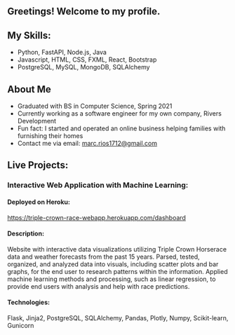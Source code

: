 ## Greetings! Welcome to my profile.

## My Skills:
- Python, FastAPI, Node.js, Java 
- Javascript, HTML, CSS, FXML, React, Bootstrap
- PostgreSQL, MySQL, MongoDB, SQLAlchemy

## About Me
- Graduated with BS in Computer Science, Spring 2021
- Currently working as a software engineer for my own company, Rivers Development
- Fun fact: I started and operated an online business helping families with furnishing 
  their homes
- Contact me via email: marc.rios1712@gmail.com


## Live Projects:

### Interactive Web Application with Machine Learning:
#### Deployed on Heroku:
https://triple-crown-race-webapp.herokuapp.com/dashboard

#### Description:

Website with interactive data visualizations utilizing Triple Crown Horserace data and 
weather forecasts from the past 15 years. Parsed, tested, organized, and analyzed data into
visuals, including scatter plots and bar graphs, for the end user to research patterns 
within the information. Applied machine learning methods and processing, such as linear 
regression, to provide end users with analysis and help with race predictions.

#### Technologies: 
Flask, Jinja2, PostgreSQL, SQLAlchemy, Pandas, Plotly, Numpy, Scikit-learn, Gunicorn
